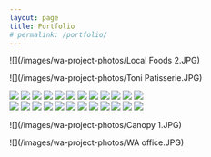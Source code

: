 ```yaml
---
layout: page
title: Portfolio
# permalink: /portfolio/
---
```


<!-- 

This page is full of JoeKim hard-coded "get her done and pass the bong" crap. top-level view of the portfolio, going to read data from portfolio.yml and produce a list of categories, with image, etc, or potentially a featured project.

Next page down from here should be all the work within a category.

Next page down is a detail page. 


Civic/Education

Residential

Signage and Wayfinding

Commercial -->

![](/images/wa-project-photos/Local Foods 2.JPG)

![](/images/wa-project-photos/Toni Patisserie.JPG)

<div class="gallery" data-columns="2">
	<img src="/images/wa-project-photos/Armitage 1.jpg">
	<img src="/images/wa-project-photos/Armitage 2.jpg">
	<img src="/images/wa-project-photos/front elev 100409.jpg">
	<img src="/images/wa-project-photos/Gately Stadium.JPG">
	<img src="/images/wa-project-photos/Handcut.JPG">
	<img src="/images/wa-project-photos/Kenmore.jpg">
	<img src="/images/wa-project-photos/Local Foods 1.JPG">
	<img src="/images/wa-project-photos/Local Foods 3.JPG">
	<img src="/images/wa-project-photos/McGiffert 1.jpg">
	<img src="/images/wa-project-photos/McGiffert 2.jpg">
	<img src="/images/wa-project-photos/SEARS 96.JPG">
	<img src="/images/wa-project-photos/Canopy 4.jpg">
</div>

<div class="gallery" data-columns="1">
	<img src="/images/wa-project-photos/Armitage 1.jpg">
	<img src="/images/wa-project-photos/Armitage 2.jpg">
	<img src="/images/wa-project-photos/front elev 100409.jpg">
	<img src="/images/wa-project-photos/Gately Stadium.JPG">
	<img src="/images/wa-project-photos/Handcut.JPG">
	<img src="/images/wa-project-photos/Kenmore.jpg">
	<img src="/images/wa-project-photos/Local Foods 1.JPG">
	<img src="/images/wa-project-photos/Local Foods 3.JPG">
	<img src="/images/wa-project-photos/McGiffert 1.jpg">
	<img src="/images/wa-project-photos/McGiffert 2.jpg">
	<img src="/images/wa-project-photos/SEARS 96.JPG">
	<img src="/images/wa-project-photos/Canopy 4.jpg">
</div>

![](/images/wa-project-photos/Canopy 1.JPG)

![](/images/wa-project-photos/WA office.JPG)